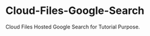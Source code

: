 Cloud-Files-Google-Search
=========================

Cloud Files Hosted Google Search for Tutorial Purpose.
